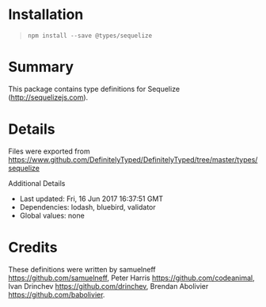 # Installation
> `npm install --save @types/sequelize`

# Summary
This package contains type definitions for Sequelize (http://sequelizejs.com).

# Details
Files were exported from https://www.github.com/DefinitelyTyped/DefinitelyTyped/tree/master/types/sequelize

Additional Details
 * Last updated: Fri, 16 Jun 2017 16:37:51 GMT
 * Dependencies: lodash, bluebird, validator
 * Global values: none

# Credits
These definitions were written by samuelneff <https://github.com/samuelneff>, Peter Harris <https://github.com/codeanimal>, Ivan Drinchev <https://github.com/drinchev>, Brendan Abolivier <https://github.com/babolivier>.
